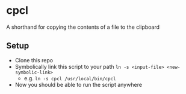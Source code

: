 # cpcl

A shorthand for copying the contents of a file to the clipboard

## Setup

-   Clone this repo
-   Symbolically link this script to your path
    `ln -s <input-file> <new-symbolic-link>`
    -   e.g. `ln -s cpcl /usr/local/bin/cpcl`
-   Now you should be able to run the script anywhere
